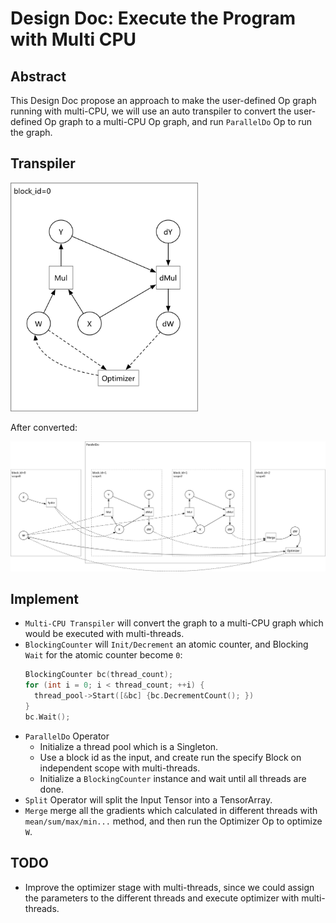 # Design Doc: Execute the Program with Multi CPU

## Abstract

This Design Doc propose an approach to make the user-defined Op graph
running with multi-CPU, we will use an auto transpiler to convert the user-defined
Op graph to a multi-CPU Op graph, and run `ParallelDo` Op to run the graph.

## Transpiler

<img src="src/multi-threads/single-thread@3x.png" width="300">

After converted:

<img src="src/multi-threads/multi-threads@3x.png" width="1000">

## Implement

- `Multi-CPU Transpiler` will convert the graph to a multi-CPU graph
  which would be executed with multi-threads.
- `BlockingCounter` will `Init/Decrement` an atomic counter, and Blocking `Wait`
  for the atomic counter become `0`:
  ```cpp
  BlockingCounter bc(thread_count);
  for (int i = 0; i < thread_count; ++i) {
    thread_pool->Start([&bc] {bc.DecrementCount(); })
  }
  bc.Wait();
  ```
- `ParallelDo` Operator
  - Initialize a thread pool which is a Singleton.
  - Use a block id as the input, and create run the specify Block on independent scope
    with multi-threads.
  - Initialize a `BlockingCounter` instance and wait until all threads are done.
- `Split` Operator will split the Input Tensor into a TensorArray.
- `Merge` merge all the gradients which calculated in different threads
  with `mean/sum/max/min...` method, and then run the Optimizer Op to optimize `W`.

## TODO

- Improve the optimizer stage with multi-threads, since we could
  assign the parameters to the different threads and execute
  optimizer with multi-threads.
